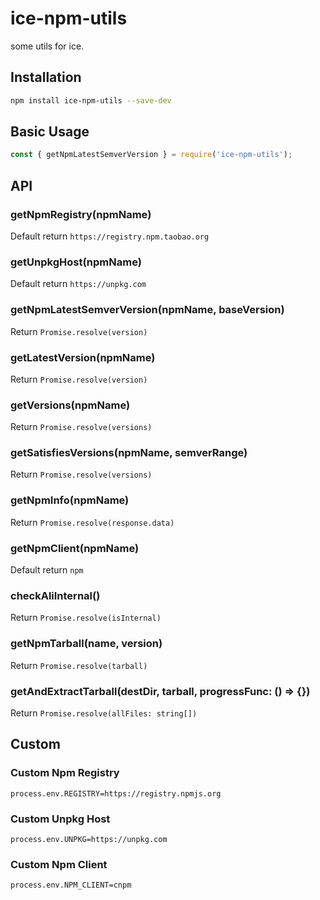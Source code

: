 # ice-npm-utils

some utils for ice.

## Installation

```bash
npm install ice-npm-utils --save-dev
```

## Basic Usage

```js
const { getNpmLatestSemverVersion } = require('ice-npm-utils');
```

## API

### getNpmRegistry(npmName)

Default return `https://registry.npm.taobao.org`

### getUnpkgHost(npmName)

Default return `https://unpkg.com`

### getNpmLatestSemverVersion(npmName, baseVersion)

Return `Promise.resolve(version)`

### getLatestVersion(npmName)

Return `Promise.resolve(version)`

### getVersions(npmName)

Return `Promise.resolve(versions)`

### getSatisfiesVersions(npmName, semverRange)

Return `Promise.resolve(versions)`

### getNpmInfo(npmName)

Return `Promise.resolve(response.data)`

### getNpmClient(npmName)

Default return `npm`

### checkAliInternal()

Return `Promise.resolve(isInternal)`

### getNpmTarball(name, version)

Return `Promise.resolve(tarball)`

### getAndExtractTarball(destDir, tarball, progressFunc: () => {})

Return `Promise.resolve(allFiles: string[])`

## Custom

### Custom Npm Registry

```
process.env.REGISTRY=https://registry.npmjs.org
```

### Custom Unpkg Host

```
process.env.UNPKG=https://unpkg.com
```

### Custom Npm Client

```
process.env.NPM_CLIENT=cnpm
```